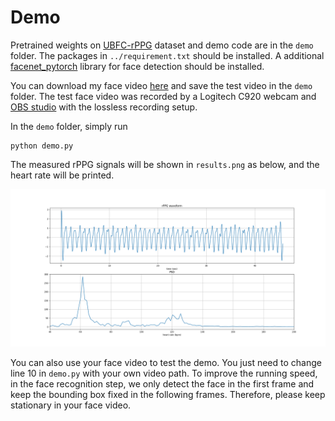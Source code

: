 # Demo

Pretrained weights on [UBFC-rPPG](https://sites.google.com/view/ybenezeth/ubfcrppg) dataset and demo code are in the `demo` folder. The packages in `../requirement.txt` should be installed. A additional [facenet_pytorch](https://github.com/timesler/facenet-pytorch) library for face detection should be installed.

You can download my face video [here](https://1drv.ms/v/s!AtCpzthip8c9-xrjywnTLZH8c3aF?e=mVkhCE) and save the test video in the `demo` folder. The test face video was recorded by a Logitech C920 webcam and [OBS studio](https://obsproject.com/) with the lossless recording setup.

In the `demo` folder, simply run
```
python demo.py
```


The measured rPPG signals will be shown in `results.png` as below, and the heart rate will be printed.

![Alt text](results.png "results")

You can also use your face video to test the demo. You just need to change line 10 in `demo.py` with your own video path. To improve the running speed, in the face recognition step, we only detect the face in the first frame and keep the bounding box fixed in the following frames. Therefore, please keep stationary in your face video.
